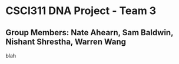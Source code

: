 # CSCI311 DNA Project - Team 3
## Group Members: Nate Ahearn, Sam Baldwin, Nishant Shrestha, Warren Wang

blah